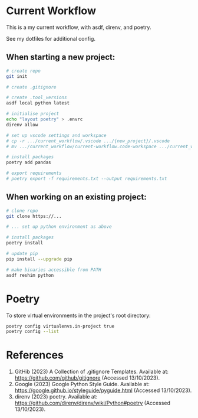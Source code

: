 # Current Workflow
This is a my current workflow, with asdf, direnv, and poetry.

See my dotfiles for additional config.


## When starting a new project:
```zsh
# create repo
git init

# create .gitignore

# create .tool_versions
asdf local python latest

# initialise project
echo "layout poetry" > .envrc
direnv allow

# set up vscode settings and workspace
# cp -r .../current_workflow/.vscode .../{new_project}/.vscode
# mv .../current_workflow/current-workflow.code-workspace .../current_workflow/{new-project}.code-workspace

# install packages
poetry add pandas

# export requirements
# poetry export -f requirements.txt --output requirements.txt
```

## When working on an existing project:
```zsh
# clone repo
git clone https://...

# ... set up python environment as above

# install packages
poetry install

# update pip
pip install --upgrade pip

# make binaries accessible from PATH
asdf reshim python
```


# Poetry
To store virtual environments in the project's root directory:

```zsh
poetry config virtualenvs.in-project true
poetry config --list
```


# References
1. GitHib (2023) A Collection of .gitignore Templates. Available at: https://github.com/github/gitignore (Accessed 13/10/2023).
2. Google (2023) Google Python Style Guide. Available at: https://google.github.io/styleguide/pyguide.html (Accessed 13/10/2023).
3. direnv (2023) poetry. Available at: https://github.com/direnv/direnv/wiki/Python#poetry (Accessed 13/10/2023).
